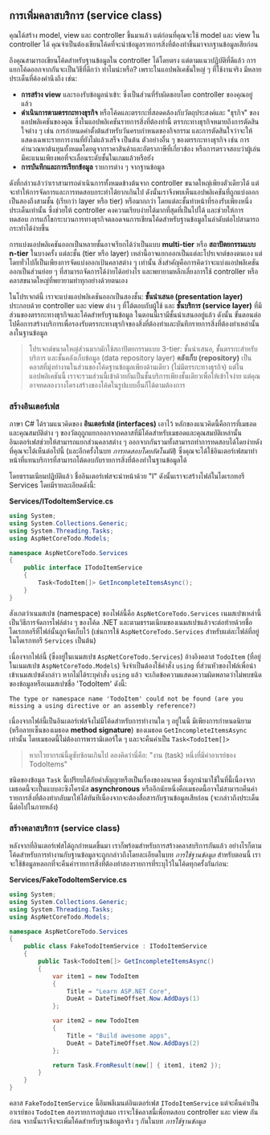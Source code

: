 ## การเพิ่มคลาสบริการ (service class)
คุณได้สร้าง model, view และ controller ขึ้นมาแล้ว แต่ก่อนที่คุณจะใช้ model และ view ใน controller ได้ คุณจำเป็นต้องเขียนโค้ดที่จะนำข้อมูลรายการสิ่งที่ต้องทำขึ้นมาจากฐานข้อมูลเสียก่อน

ถึงคุณสามารถเขียนโค้ดสำหรับฐานข้อมูลใน controller ได้โดยตรง แต่ตามแนวปฏิบัติที่ดีแล้ว การแยกโค้ดออกจากกันจะเป็นวิธีที่ดีกว่า ทำไมน่ะหรือ? เพราะในแอปพลิเคชันใหญ่ ๆ ที่ใช้งานจริง มีหลายประเด็นที่ค้องคำนึงถึง เช่น:

* **การสร้าง view** และรองรับข้อมูลนำเข้า: ซึ่งเป็นส่วนที่รับผิดชอบโดย controller ของคุณอยู่แล้ว
* **ดำเนินการตามตรรกะทางธุรกิจ** หรือโค้ดและตรรกะที่สอดคล้องกับวัตถุประสงค์และ "ธุรกิจ" ของแอปพลิเคชันของคุณ ซึ่งในแอปพลิเคชันรายการสิ่งที่ต้องทำนี้ ตรรกะทางธุรกิจหมายถึงการตัดสินใจต่าง ๆ เช่น การกำหนดค่าตั้งต้นสำหรับวันครบกำหนดของกิจกรรม และการตัดสินใจว่าจะให้แสดงเฉพาะรายการงานที่ยังไม่แล้วเสร็จ เป็นต้น ตัวอย่างอื่น ๆ ของตรรกะทางธุรกิจ เช่น การคำนวณหาต้นทุนทั้งหมดโดยดูจากราคาสินค้าและอัตราภาษีที่เกี่ยวข้อง หรือการตรวจสอบว่าผู้เล่นมีคะแนนเพียงพอที่จะเลื่อนระดับชั้นในเกมแล้วหรือยัง
* **การบันทึกและการเรียกข้อมูล** รายการต่าง ๆ จากฐานข้อมูล

ดังที่กล่าวแล้วว่าเราสามารถดำเนินการทั้งหมดข้างต้นจาก controller ขนาดใหญ่เพียงตัวเดียวได้ แต่จะทำให้การจัดการและการทดสอบกระทำได้ยากเกินไป ดังนั้นเราจึงพบเห็นแอปพลิเคชันที่ถูกแบ่งออกเป็นสองถึงสามชั้น (เรียกว่า layer หรือ tier) หรือมากกว่า โดยแต่ละชั้นทำหน้าที่รองรับเพียงหนึ่งประเด็นเท่านั้น ซึ่งช่วยให้ controller คงความเรียบง่ายได้มากที่สุดที่เป็นไปได้ และช่วยให้การทดสอบ การแก้ไขกระบวนการทางธุรกิจตลอดจนการเขียนโค้ดสำหรับฐานข้อมูลในลำดับต่อไปสามารถกระทำได้ง่ายขึ้น

การแบ่งแอปพลิเคชันออกเป็นหลายชั้นอาจเรียกได้ว่าเป็นแบบ **multi-tier** หรือ **สถาปัตยกรรมแบบ n-tier** ในบางครั้ง แต่ละชั้น (tier หรือ layer) เหล่านี้อาจแยกออกเป็นแต่ละโปรเจกต์ของตนเอง แต่โดยทั่วไปก็เป็นเพียงการจัดแบ่งออกเป้นคลาสต่าง ๆ เท่านั้น สิ่งสำคัญคือการคิดว่าจะแบ่งแอปพลิเคชันออกเป็นส่วนย่อย ๆ ที่สามารถจัดการได้ง่ายได้อย่างไร และพยายามหลีกเลี่ยงการใช้ controller หรือคลาสขนาดใหญ่ที่พยายามทำทุกอย่างด้วยตนเอง

ในโปรเจกต์นี้ เราจะแบ่งแอปพลิเคชันออกเป็นสองชั้น: **ชั้นนำเสนอ (presentation layer)** ประกอบด้วย controller และ view ต่าง ๆ ที่โต้ตอบกับผู้ใช้ และ **ชั้นบริการ (service layer)** ที่มีส่วนของตรรกะทางธุรกิจและโค้ดสำหรับฐานข้อมูล ในตอนนี้เรามีชั้นนำเสนออยู่แล้ว ดังนั้น ขั้นตอนต่อไปคือการสร้างบริการเพื่อรองรับตรรกะทางธุรกิจของสิ่งที่ต้องทำและบันทึกรายการสิ่งที่ต้องทำเหล่านั้นลงในฐานข้อมูล

> โปรเจกต์ขนาดใหญ่ส่วนมากมักใช้สถาปัตยกรรมแบบ 3-tier: ชั้นนำเสนอ, ชั้นตรรกะสำหรับบริการ และชั้นคลังเก็บข้อมูล (data repository layer) **คลังเก็บ (repository)** เป็นคลาสที่มุ่งทำงานในส่วนของโค้ดฐานข้อมูลเพียงด้านเดียว (ไม่มีตรรกะทางธุรกิจ) แต่ในแอปพลิเคชันนี้ เราจะรวมส่วนนี้เข้าด้วยกันเป็นชั้นบริการเพียงชั้นเดียวเพื่อให้เข้าใจง่าย แต่คุณอาจทดลองวางโครงสร้างของโค้ดในรูปแบบอื่นก็ได้ตามต้องการ

### สร้างอินเตอร์เฟส

ภาษา C# ได้รวมแนวคิดของ **อินเตอร์เฟส (interfaces)** เอาไว้ หลักของแนวคิดนี้คือการที่เมธอดและคุณสมบัติต่าง ๆ ของวัตถุถูกแยกออกจากคลาสที่มีโค้ดสำหรับเมธอดและคุณสมบัติเหล่านั้น อินเตอร์เฟสช่วยให้สามารถแยกส่วนคลาสต่าง ๆ ออกจากกันรวมทั้งสามารถทำการทดสอบได้โดยง่ายดังที่คุณจะได้เห็นต่อไปนี้ (และอีกครั้งในบท *การทดสอบโดยอัตโนมัติ*) ซึ่งคุณจะได้ใช้อินเตอร์เฟสมาทำหน้าที่แทนบริการที่สามารถโต้ตอบกับรายการสิ่งที่ต้องทำในฐานข้อมูลได้

โดยธรรมเนียมปฏิบัติแล้ว ชื่ออินเตอร์เฟสจะนำหน้าด้วย "I" ดังนั้นเราจะสร้างไฟล์ในไดเรกทอรี Services โดยมีรายละเอียดดังนี้:

**Services/ITodoItemService.cs**

```csharp
using System;
using System.Collections.Generic;
using System.Threading.Tasks;
using AspNetCoreTodo.Models;

namespace AspNetCoreTodo.Services
{
    public interface ITodoItemService
    {
        Task<TodoItem[]> GetIncompleteItemsAsync();
    }
}
```

สังเกตว่าเนมสเปซ (namespace) ของไฟล์นี้คือ `AspNetCoreTodo.Services` เนมสเปซเหล่านี้เป็นวิธีการจัดการไฟล์ต่าง ๆ ของโค้ด .NET และตามธรรมเนียมของเนมสเปซแล้วจะต่อท้ายด้วยชื่อไดเรกทอรีที่ไฟล์นั้นถูกจัดเก็บไว้ (เช่นการใช้ `AspNetCoreTodo.Services` สำหรับแต่ละไฟล์ที่อยู่ในไดเรกทอรี `Services` เป็นต้น)

เนื่องจากไฟล์นี้ (ซึ่งอยู่ในเนมสเปซ `AspNetCoreTodo.Services`) อ้างอิงคลาส `TodoItem` (ที่อยู่ในเนมสเปซ `AspNetCoreTodo.Models`) จึงจำเป็นต้องใช้คำสั่ง `using` ที่ส่วนหัวของไฟล์เพื่อนำเข้าเนมสเปซดังกล่าว หากไม่ได้ระบุคำสั่ง `using` แล้ว จะเกิดข้อความแสดงความผิดพลาดว่าไม่พบชนิดของข้อมูลหรือเนมสเปซชื่อ 'TodoItem' ดังนี้:

```
The type or namespace name 'TodoItem' could not be found (are you missing a using directive or an assembly reference?)
```

เนื่องจากไฟล์นี้เป็นอินเตอร์เฟสจึงไม่มีโค้ดสำหรับการทำงานใด ๆ อยู่ในนี้ มีเพียงการกำหนดนิยาม (หรือลายเซ็นของเมธอด **method signature**) ของเมธอด `GetIncompleteItemsAsync` เท่านั้น โดยเมธอดนี้ไม่ต้องการพารามิเตอร์ใด ๆ และจะคืนค่าเป็น `Task<TodoItem[]>`

> หากไวยากรณ์นี้ดูซับซ้อนเกินไป ลองคิดว่านี่คือ: "งาน (task) หนึ่งที่มีค่าอาเรย์ของ TodoItems"

ชนิดของข้อมูล `Task` นี้เปรียบได้กับคำสัญญาหรือเป็นเรื่องของอนาคต ซึ่งถูกนำมาใช้ในที่นี้เนื่องจากเมธอดนี้จะเป็นแบบอะซิงโครนัส **asynchronous** หรืออีกนัยหนึ่งคือเมธอดนี้อาจไม่สามารถคืนค่ารายการสิ่งที่ต้องทำกลับมาให้ได้ทันทีเนื่องจากจะต้องสื่อสารกับฐานข้อมูลเสียก่อน (จะกล่าวถึงประเด็นนี้ต่อไปในภายหลัง)

### สร้างคลาสบริการ (service class)

หลังจากที่อินเตอร์เฟสได้ถูกกำหนดขึ้นมา เราก็พร้อมสำหรับการสร้างคลาสบริการกันแล้ว อย่างไรก็ตาม โค้ดสำหรับการทำงานกับฐานข้อมูลจะถูกกล่าวถึงโดยละเอียดในบท *การใช้ฐานข้อมูล* สำหรับตอนนี้ เราจะใช้ข้อมูลหลอกที่จะคืนค่ารายการสิ่งที่ต้องทำสองรายการที่ระบุไว้ในโค้ดทุกครั้งกันก่อน:

**Services/FakeTodoItemService.cs**

```csharp
using System;
using System.Collections.Generic;
using System.Threading.Tasks;
using AspNetCoreTodo.Models;

namespace AspNetCoreTodo.Services
{
    public class FakeTodoItemService : ITodoItemService
    {
        public Task<TodoItem[]> GetIncompleteItemsAsync()
        {
            var item1 = new TodoItem
            {
                Title = "Learn ASP.NET Core",
                DueAt = DateTimeOffset.Now.AddDays(1)
            };

            var item2 = new TodoItem
            {
                Title = "Build awesome apps",
                DueAt = DateTimeOffset.Now.AddDays(2)
            };

            return Task.FromResult(new[] { item1, item2 });
        }
    }
}
```

คลาส `FakeTodoItemService` นี้อิมพลีเมนต์อินเตอร์เฟส `ITodoItemService` แต่จะคืนค่าเป็นอาเรย์ของ `TodoItem` สองรายการอยู่เสมอ เราจะใช้คลาสนี้เพื่อทดสอบ controller และ view กันก่อน จากนั้นเราจึงจะเพิ่มโค้ดสำหรับฐานข้อมูลจริง ๆ กันในบท *การใช้ฐานข้อมูล*
